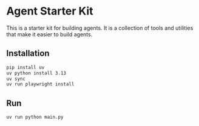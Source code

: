 # Agent Starter Kit

This is a starter kit for building agents. It is a collection of tools and utilities that make it easier to build agents.

## Installation

```bash
pip install uv
uv python install 3.13
uv sync
uv run playwright install
```

## Run

```bash
uv run python main.py
```
